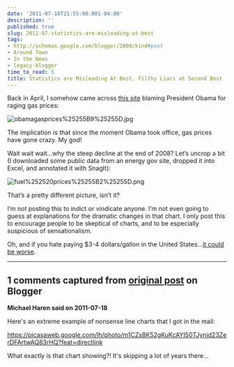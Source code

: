 ```yaml
---
date: '2011-07-18T21:55:00.001-04:00'
description: ''
published: true
slug: 2011-07-statistics-are-misleading-at-best
tags:
- http://schemas.google.com/blogger/2008/kind#post
- Around Town
- In the News
- legacy-blogger
time_to_read: 5
title: Statistics are Misleading At Best, Filthy Liars at Second Best
---
```



Back in April, I somehow came across [this site](http://disruptthenarrative.wordpress.com/2011/04/24/gas-pump-activism/) blaming President Obama for raging gas prices:

![obamagasprices%25255B9%25255D.jpg](obamagasprices%25255B9%25255D.jpg)  

The implication is that since the moment Obama took office, gas prices have gone crazy. My god! 

Wait wait wait…why the steep decline at the end of 2008? Let’s uncrop a bit (I downloaded some public data from an energy gov site, dropped it into Excel, and annotated it with SnagIt):

![fuel%252520prices%25255B2%25255D.png](fuel%252520prices%25255B2%25255D.png)

That’s a pretty different picture, isn’t it? 

I’m not posting this to indict or vindicate anyone. I’m not even going to guess at explanations for the dramatic changes in that chart. I only post this to encourage people to be skeptical of charts, and to be especially suspicious of sensationalism.

Oh, and if you hate paying $3-4 dollars/gallon in the United States…[it could be worse](../2005/2005-09-gas-prices.html).

---

## 1 comments captured from [original post](https://blog.wassupy.com/2011/07/statistics-are-misleading-at-best.html) on Blogger

**Michael Haren said on 2011-07-18**

Here's an extreme example of nonsense line charts that I got in the mail:

https://picasaweb.google.com/lh/photo/m1CZs8K52gKuKcAYI50TJynid23ZerDFArtwAQ83rHQ?feat=directlink

What exactly is that chart showing?! It's skipping a lot of years there...

